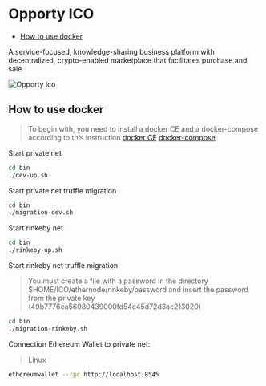 # Opporty ICO
- [How to use docker](#how-to-use-docker)

A service-focused,
knowledge-sharing business platform
with decentralized, crypto-enabled marketplace
that facilitates purchase and sale

![Opporty ico](https://opporty.com/assets/img/ico/opp.png)


## How to use docker
> To begin with, you need to install a docker CE and a docker-compose according to this instruction 
> [docker CE](https://docs.docker.com/engine/installation/)
> [docker-compose](https://docs.docker.com/compose/install/)

Start private net
```bash
cd bin
./dev-up.sh
```

Start private net truffle migration
```bash
cd bin
./migration-dev.sh
```

Start rinkeby net
```bash
cd bin
./rinkeby-up.sh
```

Start rinkeby net truffle migration
> You must create a file with a password in the directory $HOME/ICO/ethernode/rinkeby/password 
> and insert the password from the private key (49b7776ea56080439000fd54c45d72d3ac213020)
```bash
cd bin
./migration-rinkeby.sh
```

Connection Ethereum Wallet to private net:

> Linux
```bash
ethereumwallet --rpc http://localhost:8545
```